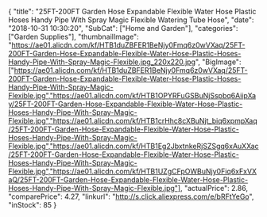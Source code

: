 {
	"title": "25FT-200FT Garden Hose Expandable Flexible Water Hose Plastic Hoses Handy Pipe With Spray Magic Flexible Watering Tube Hose",
	"date": "2018-10-31 10:30:20",
	"SubCat": ["Home and Garden"],
	"categories": ["Garden Supplies"],
	"thumbnailImage": "https://ae01.alicdn.com/kf/HTB1duZBFER1BeNjy0Fmq6z0wVXaq/25FT-200FT-Garden-Hose-Expandable-Flexible-Water-Hose-Plastic-Hoses-Handy-Pipe-With-Spray-Magic-Flexible.jpg_220x220.jpg",
	"BigImage": ["https://ae01.alicdn.com/kf/HTB1duZBFER1BeNjy0Fmq6z0wVXaq/25FT-200FT-Garden-Hose-Expandable-Flexible-Water-Hose-Plastic-Hoses-Handy-Pipe-With-Spray-Magic-Flexible.jpg","https://ae01.alicdn.com/kf/HTB1OPYRFuGSBuNjSspbq6AiipXay/25FT-200FT-Garden-Hose-Expandable-Flexible-Water-Hose-Plastic-Hoses-Handy-Pipe-With-Spray-Magic-Flexible.jpg","https://ae01.alicdn.com/kf/HTB1crHhc8cXBuNjt_biq6xpmpXaq/25FT-200FT-Garden-Hose-Expandable-Flexible-Water-Hose-Plastic-Hoses-Handy-Pipe-With-Spray-Magic-Flexible.jpg","https://ae01.alicdn.com/kf/HTB1Eg2JbxtnkeRjSZSgq6xAuXXac/25FT-200FT-Garden-Hose-Expandable-Flexible-Water-Hose-Plastic-Hoses-Handy-Pipe-With-Spray-Magic-Flexible.jpg","https://ae01.alicdn.com/kf/HTB1UZgCFpOWBuNjy0Fiq6xFxVXaQ/25FT-200FT-Garden-Hose-Expandable-Flexible-Water-Hose-Plastic-Hoses-Handy-Pipe-With-Spray-Magic-Flexible.jpg"],
	"actualPrice": 2.86,
	"comparePrice": 4.27,
	"linkurl": "http://s.click.aliexpress.com/e/bRFtYeGo",
	"inStock": 85
}
